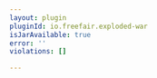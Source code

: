 ```yaml
---
layout: plugin
pluginId: io.freefair.exploded-war
isJarAvailable: true
error: ''
violations: []

---
```

